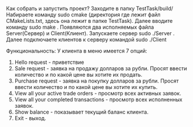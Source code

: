 Как собрать и запустить проект?
Заходите в папку TestTask/build/
Набираете команду sudo cmake (директория где лежит файл CMakeLists.txt, здесь она лежит в папке TestTask).
Далее вводите команду sudo make .
Появляются два исполняемых файла Server(Сервер) и Client(Клиент).
Запускаете сервер sudo ./Server .
Далее подключаете клиентов к серверу командой sudo ./Client

Функциональность:
У клиента в меню имеется 7 опций:
1) Hello request - приветствие
2) Sale request - заявка на продажу долларов за рубли. Просят ввести количество и по какой цене вы хотите их продать.
3) Purchase request - заявка на покупку долларов за рубли. Просят ввести количество и по какой цене вы хотите их купить.
4) View all your active trade orders - просмотр всех активных заявок.
5) View all your completed transactions - просмотр всех исполненных заявок.
6) Show balance - показывает текущий баланс клиента.
7) Exit - выход.
